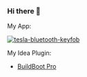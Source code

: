 ### Hi there 👋

My App:

[![tesla-bluetooth-keyfob](https://github.com/dos1in/dos1in/assets/981214/5723ec88-ba8c-4ff4-976e-95a8f97d7d2e)](https://apps.apple.com/us/app/keyla/id6450378415)


My Idea Plugin: 

* [BuildBoot Pro](https://plugins.jetbrains.com/plugin/20350-buildboot-pro)

